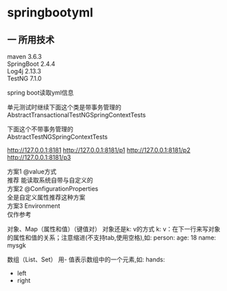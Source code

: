 # springbootyml
## 一 所用技术
maven 3.6.3  
SpringBoot  2.4.4  
Log4j  2.13.3  
TestNG  7.1.0

spring boot读取yml信息

单元测试时继续下面这个类是带事务管理的  
AbstractTransactionalTestNGSpringContextTests  

下面这个不带事务管理的  
AbstractTestNGSpringContextTests  

http://127.0.0.1:8181
http://127.0.0.1:8181/p1
http://127.0.0.1:8181/p2
http://127.0.0.1:8181/p3

方案1 @value方式  
推荐 能读取系统自带与自定义的  
方案2 @ConfigurationProperties  
全是自定义属性推荐这种方案  
方案3 Environment  
仅作参考  



对象、Map（属性和值）（键值对）
对象还是k: v的方式
k: v：在下一行来写对象的属性和值的关系；注意缩进(不支持tab,使用空格),如:
person:
  age: 18
  name: mysgk

数组（List、Set）
用- 值表示数组中的一个元素,如:
hands:
  - left
  - right

